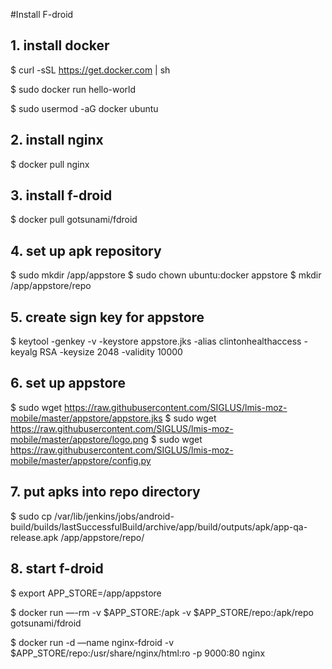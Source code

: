 #Install F-droid

## 1. install docker
$ curl -sSL https://get.docker.com | sh

$ sudo docker run hello-world

$ sudo usermod -aG docker ubuntu

## 2. install nginx
$ docker pull nginx

## 3. install f-droid
$ docker pull gotsunami/fdroid

## 4. set up apk repository
$ sudo mkdir /app/appstore
$ sudo chown ubuntu:docker appstore
$ mkdir /app/appstore/repo

## 5. create sign key for appstore
$ keytool -genkey -v -keystore appstore.jks -alias clintonhealthaccess -keyalg RSA -keysize 2048 -validity 10000

## 6. set up appstore
$ sudo wget https://raw.githubusercontent.com/SIGLUS/lmis-moz-mobile/master/appstore/appstore.jks
$ sudo wget https://raw.githubusercontent.com/SIGLUS/lmis-moz-mobile/master/appstore/logo.png
$ sudo wget https://raw.githubusercontent.com/SIGLUS/lmis-moz-mobile/master/appstore/config.py

## 7. put apks into repo directory
$ sudo cp /var/lib/jenkins/jobs/android-build/builds/lastSuccessfulBuild/archive/app/build/outputs/apk/app-qa-release.apk /app/appstore/repo/

## 8. start f-droid
$ export APP_STORE=/app/appstore

$ docker run —-rm -v $APP_STORE:/apk -v $APP_STORE/repo:/apk/repo gotsunami/fdroid

$ docker run -d —name nginx-fdroid -v $APP_STORE/repo:/usr/share/nginx/html:ro -p 9000:80 nginx


